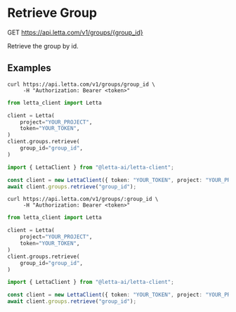 # Retrieve Group

GET https://api.letta.com/v1/groups/{group_id}

Retrieve the group by id.

## Examples

```shell
curl https://api.letta.com/v1/groups/group_id \
     -H "Authorization: Bearer <token>"
```

```python
from letta_client import Letta

client = Letta(
    project="YOUR_PROJECT",
    token="YOUR_TOKEN",
)
client.groups.retrieve(
    group_id="group_id",
)

```

```typescript
import { LettaClient } from "@letta-ai/letta-client";

const client = new LettaClient({ token: "YOUR_TOKEN", project: "YOUR_PROJECT" });
await client.groups.retrieve("group_id");

```

```shell
curl https://api.letta.com/v1/groups/:group_id \
     -H "Authorization: Bearer <token>"
```

```python
from letta_client import Letta

client = Letta(
    project="YOUR_PROJECT",
    token="YOUR_TOKEN",
)
client.groups.retrieve(
    group_id="group_id",
)

```

```typescript
import { LettaClient } from "@letta-ai/letta-client";

const client = new LettaClient({ token: "YOUR_TOKEN", project: "YOUR_PROJECT" });
await client.groups.retrieve("group_id");

```